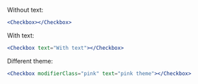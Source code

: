 Without text:

```jsx
<Checkbox></Checkbox>
```

With text:

```jsx
<Checkbox text="With text"></Checkbox>
```

Different theme:

```jsx
<Checkbox modifierClass="pink" text="pink theme"></Checkbox>
```